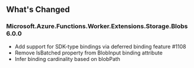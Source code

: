 ## What's Changed

<!-- Please add your release notes in the following format:
- My change description (#PR/#issue)
-->

### Microsoft.Azure.Functions.Worker.Extensions.Storage.Blobs 6.0.0

- Add support for SDK-type bindings via deferred binding feature #1108
- Remove IsBatched property from BlobInput binding attribute
- Infer binding cardinality based on blobPath
